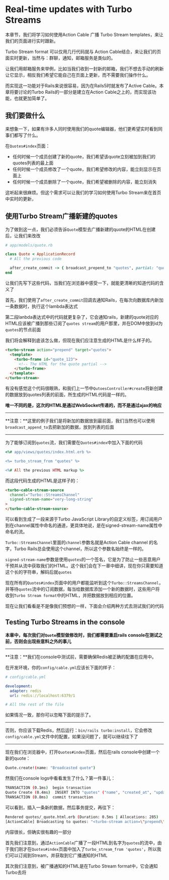 # Real-time updates with Turbo **Streams**

本章节，我们将学习如何使用Action Cable 广播 Turbo Stream templates，来让我们的页面进行实时跟新。

Turbo Stream format 可以仅用几行代码就与 Action Cable结合，来让我们的页面实时更新，当然与：群聊，通知，邮箱服务是类似的。

让我们用邮箱服务来举例，比如当我们收到一封新的邮箱，我们不想去手动的刷新让它显示，相反我们希望它能自己在页面上更新，而不需要我们操作什么。

而实现这一功能对于Rails来说很容易，因为在Rails5时就发布了Active Cable。本章将要讨论的Turbo Rails的一部分是建立在Action Cable之上的，而实现该功能，也就更加简单了。

## 我们要做什么

来想象一下，如果有许多人同时使用我们的quote编辑器，他们更希望实时看到同事们都写了什么。

在`Quotes#index`页面：

- 任何时候一个成员创建了新的quote，我们希望该quote立刻被加到我们的quotes列表的最上面
- 任何时候一个成员修改了一个quote，我们希望修改的内容，能立刻显示在页面上
- 任何时候一个成员删除了一个quote，我们希望被删除的内容，能立刻消失

这听起来很麻烦。但这个需求可以让我们的学习如何使用Turbo Stream来在首页中实时的更新，

## 使用Turbo Stream广播新建的quotes

为了做到这一点，我们必须告诉`Quote`模型去广播新建的quote的HTML在创建后，让我们来改改

```rb
# app/models/quote.rb

class Quote < ApplicationRecord
  # All the previous code

  after_create_commit -> { broadcast_prepend_to "quotes", partial: "quotes/quote", locals: { quote: self }, target: "quotes" }
end
```

让我们先写下这些代码，当我们在浏览器中感受一下，就能更清晰的知道代码的含义了

首先，我们使用了`after_create_commit`回调去通知Rails，在每次向数据库内新加一条数据时，执行这个lambda表达式

第二段lanbda表达式中的代码就更复杂了，它会通知rails，新建的quote对应的HTML应该被广播到那些订阅了`quotes stream`的用户那里，并在DOM中放到id为`quotes`的节点前面

我们将会解释到底该怎么做，但现在我们应注意生成的HTML是什么样子的。

```html
<turbo-stream action="prepend" target="quotes">
  <template>
    <turbo-frame id="quote_123">
      <!-- The HTML for the quote partial -->
    </turbo-frame>
  </template>
</turbo-stream>
```

有没有感觉这个代码很眼熟，和我们上一节中`QutoesController#create`将新创建的数据放到quotes列表的前面，所生成的HTML代码是一样的。

**唯一不同的是，这次的HTML是通过WebSocket传递的，而不是通过ajax的响应**

---

**注意：**这里的例子我们是将新加的数据放到最前面，我们当然也可以使用`broadcast_append_to`去把新加的数据，放到列表的后面

---

为了能够订阅到`quotes`流，我们需要在`Quotes#index`中加入下面的代码

```ruby
<%# app/views/quotes/index.html.erb %>

<%= turbo_stream_from "quotes" %>

<%# All the previous HTML markup %>
```

而这段代码生成的HTML是这样子的：

```html
<turbo-cable-stream-source
  channel="Turbo::StreamsChannel"
  signed-stream-name="very-long-string"
>
</turbo-cable-stream-source>
```

可以看到生成了一段来源于Turbo JavaScript Library的自定义标签，用订阅用户到在channel属性中命名的通道，更具体地说，是在signed-stream-name属性中命名的流。

`Turbo::StreamsChannel`里面的`channel`参数名就是Action Cable channel 的名字，Turbo Rails总会使用这个channel，所以这个参数名始终是一样的。

`signed-stream-name`参数是使用`quotes`的一个签名，它是为了防止一些恶意用户干预并从流中获取我们的HTML。这个我们会在下一章中细讲，现在你只需要知道这个长的字符串，解码后就`quotes`

现在所有的`Quotes#index`页面中的用户都能监听到这个`Turbo::StreamsChannel`，并等待`quotes`流中的订阅数据，每当给数据库添加一个新的数据时，这些用户将收到`Turbo Stream format`中的HTML，并把数据放到相应的位置。

现在让我们看看是不是像我们预想的一样，下面会介绍两种方式去测试我们的代码

## Testing Turbo Streams in the console

**本章中，每次我们对`Quote`模型做修改时，我们都需要重启rails console在测试之前，否则会出现些意料之外的事儿**

---

**注意：**我们在console中测试前，需要确保Redis被正确的配置在应用中。

在开发环境，你的`config/cable.yml`应该长下面的样子：

```yml
# config/cable.yml

development:
  adapter: redis
  url: redis://localhost:6379/1

# All the rest of the file
```

如果情况一致，那你可以忽略下面的提示了。

---

否则，你应该下载Redis，然后运行：`bin/rails turbo:install`，它会修改`config/cable.yml`文件中的配置，如果没问题了，就可以继续往下了

---

现在我们在浏览器中，打开`Quotes#index`页面，然后在rails console中创建一个新的quote：

```sh
Quote.create!(name: "Broadcasted quote")
```

然我们在console logs中看看发生了什么？第一件事儿：

```sh
TRANSACTION (0.1ms)  begin transaction
Quote Create (0.4ms)  INSERT INTO "quotes" ("name", "created_at", "updated_at") VALUES (?, ?, ?)  [["name", "Broadcasted quote"], ["created_at", "2021-10-16 12:03:54.401034"], ["updated_at", "2021-10-16 12:03:54.401034"]]
TRANSACTION (0.8ms)  commit transaction
```

可以看到，插入一条新的数据，然后事务提交，再往下：

```sh
Rendered quotes/_quote.html.erb (Duration: 0.5ms | Allocations: 285)
[ActionCable] Broadcasting to quotes: "<turbo-stream action=\"prepend\" target=\"quotes\"><template><turbo-frame id=\"quote_908005754\">\nThe HTML of our quotes/_quote.html.erb partial</turbo-frame></template></turbo-stream>"
```

内容很长，但确实很有趣的一部分

首先我们注意到，通过`ActionCable`广播了一段HTML到名字为`quotes`的流中，由于我们刚才在`Quotes#index`页面中加入了`turbo_stream_from 'quotes'`，所以我们可以订阅到Stream，并获取到它广播通知的HTML

其次我们注意到，被广播通知的HTML是在Turbo Stream format中，它会通知Turbo去将<template>中的内容放到`quotes`的前面，这不这是我们让模型去做的事儿吗？

最后我们看到了生成的<template>中的HTML正是`quotes/_quote.html.erb`的数据，并且是我们刚刚创建的数据，当Turbo 在前端获取到模版时，它就会放到id为quotes中DOM节点前面。

我们画个草图来说明一下，现在的`Quotes#index`页面长下面的样子：

![image-20230607225702833](/Users/qinsicheng/Library/Application%20Support/typora-user-images/image-20230607225702833.png)

想象一下，一个同事新创建了一条数据

由于`after_create_commit`的回调，当新创建数据后，`broadcasts_prepend_to`方法将被调用

![image-20230607225938559](/Users/qinsicheng/Library/Application%20Support/typora-user-images/image-20230607225938559.png)

而在浏览器中，我们应该可以看到命名为“Broadcasted quote”已经被实时的加到列表的前面

![image-20230607230050674](/Users/qinsicheng/Library/Application%20Support/typora-user-images/image-20230607230050674.png)

由于构建于Action Cable之上的Turbo Rails，这些修改都能被立刻的显示在页面中，我们不再需要刷新页面，我们仅仅使用了几行代码就让我们的系统具有了实时性。